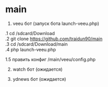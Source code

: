 # main

1. veeu бот (запуск бота launch-veeu.php)

.1 cd /sdcard/Download <br>
.2 git clone https://github.com/traidun90/main <br>
.3 cd /sdcard/Download/main <br>
.4 php launch-veeu.php <br>

1.5 править конфиг /main/veeu/config.php

2. watch бот (ожидается)

3. ydnews бот (ожидается)